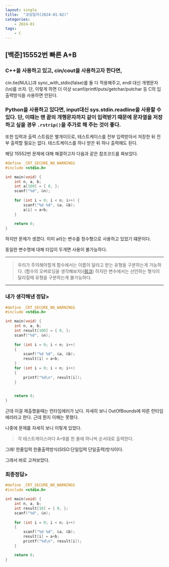 ```yaml
---
layout: single
title:  "코딩일지(2024-01-02)"
categories: 
    - 2024-01
tags:
    - C
---
```








## [백준]15552번 빠른 A+B

### C++을 사용하고 있고, cin/cout을 사용하고자 한다면,

cin.tie(NULL)과 sync_with_stdio(false)를 둘 다 적용해주고, endl 대신 개행문자(\n)를 쓰자. 단, 이렇게 하면 더 이상 scanf/printf/puts/getchar/putchar 등 C의 입출력방식을 사용하면 안된다.

### Python을 사용하고 있다면, input대신 sys.stdin.readline을 사용할 수 있다. 단, 이때는 맨 끝의 개행문자까지 같이 입력받기 때문에 문자열을 저장하고 싶을 경우 ``.rstrip()``을 추가로 해 주는 것이 좋다.

또한 입력과 출력 스트림은 별개이므로, 테스트케이스를 전부 입력받아서 저장한 뒤 전부 출력할 필요는 없다. 테스트케이스를 하나 받은 뒤 하나 출력해도 된다. 

해당 15552번 문제에 대해 해결하고자 다음과 같은 참조코드를 짜보았다.

```c
#define _CRT_SECURE_NO_WARNINGS
#include <stdio.h>

int main(void) {
    int n, a, b;
    int a[100] = { 0, };
    scanf("%d", &n);
    
    for (int i = 0; i < n; i++) {
        scanf("%d %d", &a, &b);
        a[i] = a+b;
    }
    
    return 0;
}
```

하지만 문제가 생겼다. 이미 a라는 변수를 정수형으로 사용하고 있었기 떄문이다.

동일한 변수명에 대해 타입이 두개면 사용이 불가능하다.

<hr>

> 우리가 주의해야할게 함수에서는 이름이 달라고 받는 유형을 구분하는게 가능하다.
> (함수의 오버로딩을 생각해보자)([링크](https://ryumin13.tistory.com/entry/%ED%95%A8%EC%88%98-%EC%98%A4%EB%B2%84%EB%A1%9C%EB%94%A9Function-Overloading))
> 하지만 변수에서는 선언하는 형식이 달라질때 유형을 구분하는게 불가능하다.

<hr>

### 내가 생각해낸 정답>

```c
#define _CRT_SECURE_NO_WARNINGS
#include <stdio.h>

int main(void) {
    int n, a, b;
    int result[100] = { 0, };
    scanf("%d", &n);
    
    for (int i = 0; i < n; i++) 
    {
        scanf("%d %d", &a, &b);
        result[i] = a+b;
    }
    for (int i = 0; i < n; i++) 
    {
        printf("%d\n", result[i]);
    }
    

    return 0;
}
```

근데 이걸 제출했을때는 런타임에러가 났다. 자세히 보니 OutOfBounds에 따른 런타임에러라고 한다. 근데 뭔지 이해는 못했다.

나중에 문제를 자세히 보니 이렇게 있었다.

> 각 테스트케이스마다 A+B를 한 줄에 하나씩 순서대로 출력한다.

그래! 한줄입력 한줄출력방식(SISO:단일입력 단일출력)방식이다.

그래서 바로 고쳐보았다.

### 최종정답>

```c
#define _CRT_SECURE_NO_WARNINGS
#include <stdio.h>

int main(void) {
    int n, a, b;
    int result[10] = { 0, };
    scanf("%d", &n);
    
    for (int i = 0; i < n; i++) 
    {
        scanf("%d %d", &a, &b);
        result[i] = a+b;
        printf("%d\n", result[i]);
    }

    return 0;
}
```



